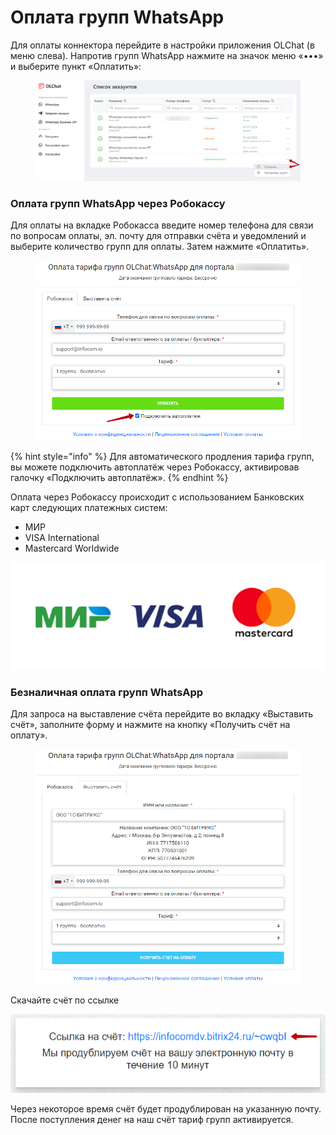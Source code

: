 # Оплата групп WhatsApp

Для оплаты коннектора перейдите в настройки приложения OLChat (в меню слева). Напротив групп WhatsApp нажмите на значок меню «•••» и выберите пункт «Оплатить»:

<figure><img src="../.gitbook/assets/image (1).png" alt=""><figcaption></figcaption></figure>

### Оплата групп WhatsApp через Робокассу

Для оплаты на вкладке Робокасса введите номер телефона для связи по вопросам оплаты, эл. почту для отправки счёта и уведомлений и выберите количество групп для оплаты. Затем нажмите «Оплатить».

<figure><img src="../.gitbook/assets/image (928).png" alt=""><figcaption></figcaption></figure>

{% hint style="info" %}
Для автоматического продления тарифа групп, вы можете подключить автоплатёж через Робокассу, активировав галочку «Подключить автоплатёж».
{% endhint %}

Оплата через Робокассу происходит с использованием Банковских карт следующих платежных систем:

* МИР
* VISA International
* Mastercard Worldwide

![](<../.gitbook/assets/image (855).png>)

### Безналичная оплата групп WhatsApp

Для запроса на выставление счёта перейдите во вкладку «Выставить счёт», заполните форму и нажмите на кнопку «Получить счёт на оплату».

<figure><img src="../.gitbook/assets/image (929).png" alt=""><figcaption></figcaption></figure>

Скачайте счёт по ссылке

![](<../.gitbook/assets/image (256).png>)

Через некоторое время счёт будет продублирован на указанную почту. После поступления денег на наш счёт тариф групп активируется.
